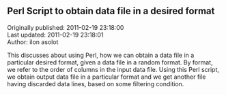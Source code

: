 ## Perl Script to obtain data file in a desired format  
Originally published: 2011-02-19 23:18:00  
Last updated: 2011-02-19 23:18:01  
Author: ilon asolot  
  
This discusses about using Perl, how we can obtain a data file in a particular desired format, given a data file in a random format. By format, we refer to the order of columns in the input data file. Using this Perl script, we obtain output data file in a particular format and we get another file having discarded data lines, based on some filtering condition.